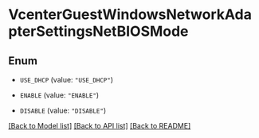 # VcenterGuestWindowsNetworkAdapterSettingsNetBIOSMode

## Enum


* `USE_DHCP` (value: `"USE_DHCP"`)

* `ENABLE` (value: `"ENABLE"`)

* `DISABLE` (value: `"DISABLE"`)


[[Back to Model list]](../README.md#documentation-for-models) [[Back to API list]](../README.md#documentation-for-api-endpoints) [[Back to README]](../README.md)


